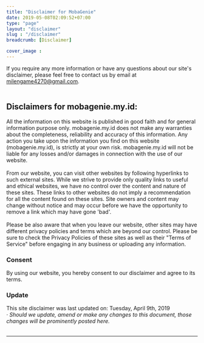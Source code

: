```yaml
---
title: "Disclaimer for MobaGenie"
date: 2019-05-08T02:09:52+07:00
type: "page"
layout: "disclaimer"
slug : "/disclaimer"
breadcrumb: [Disclaimer]

cover_image : 
---
```


If you require any more information or have any questions about our site's disclaimer, please feel free to contact us by email at <a href="mailto:milengame4270@gmail.com">milengame4270@gmail.com</a>.<br />
<br />
<h2>
Disclaimers for mobagenie.my.id:</h2>
All the information on this website is published in good faith and for general information purpose only. mobagenie.my.id does not make any warranties about the completeness, reliability and accuracy of this information. Any action you take upon the information you find on this website (mobagenie.my.id), is strictly at your own risk. mobagenie.my.id will not be liable for any losses and/or damages in connection with the use of our website.
<br />
<br />
From our website, you can visit other websites by following hyperlinks to such external sites. While we strive to provide only quality links to useful and ethical websites, we have no control over the content and nature of these sites. These links to other websites do not imply a recommendation for all the content found on these sites. Site owners and content may change without notice and may occur before we have the opportunity to remove a link which may have gone 'bad'.
<br />
<br />
Please be also aware that when you leave our website, other sites may have different privacy policies and terms which are beyond our control. Please be sure to check the Privacy Policies of these sites as well as their "Terms of Service" before engaging in any business or uploading any information.
<br />
<h3>
</h3>
<h3>
Consent</h3>
By using our website, you hereby consent to our disclaimer and agree to its terms.
<br />
<h3>
</h3>
<h3>
Update</h3>
This site disclaimer was last updated on: Tuesday, April 9th, 2019<br />
<em> · Should we update, amend or make any changes to this document, those changes will be prominently posted here.</em><br />
<br />
<hr />
